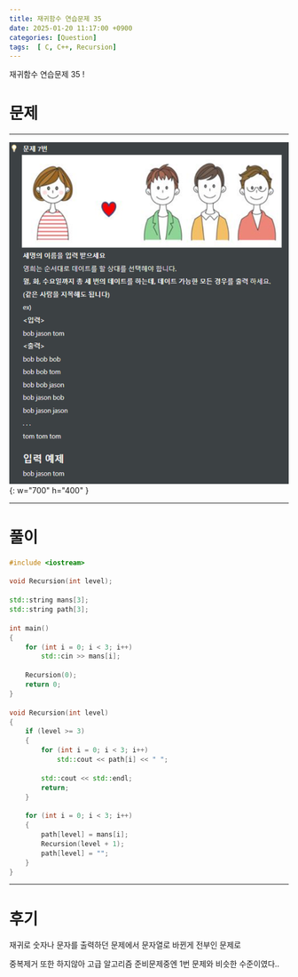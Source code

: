 ```yaml
---
title: 재귀함수 연습문제 35
date: 2025-01-20 11:17:00 +0900
categories: [Question]  
tags:  [ C, C++, Recursion]
---
```


재귀함수 연습문제 35 !

# 문제   
---------------------------------------

![Desktop View](/assets/img/Recursion35.png){: w="700" h="400" }

---------------------------------------

# 풀이

```c++
#include <iostream>

void Recursion(int level);

std::string mans[3];
std::string path[3];

int main()
{
    for (int i = 0; i < 3; i++)
        std::cin >> mans[i];
    
    Recursion(0);
    return 0;
}

void Recursion(int level)
{
    if (level >= 3)
    {
        for (int i = 0; i < 3; i++)
            std::cout << path[i] << " ";
        
        std::cout << std::endl;
        return;
    }
    
    for (int i = 0; i < 3; i++)
    {
        path[level] = mans[i];
        Recursion(level + 1);
        path[level] = "";
    }
}
```
---------------------------------------

# 후기

재귀로 숫자나 문자를 출력하던 문제에서 문자열로 바뀐게 전부인 문제로

중복제거 또한 하지않아 고급 알고리즘 준비문제중엔 1번 문제와 비슷한 수준이였다..
